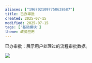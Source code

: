 ```yaml
---
aliases: ["1967021097750628687"]
title: 已办审批
created: 2025-07-15
modified: 2025-07-15
tags: ['基础模块']
theme: 政务应用
---
```


已办审批：展示用户处理过的流程审批数据。

![](95208e9817a75b86d6917cfb3d43ce37.jpg)